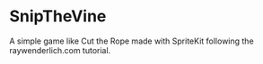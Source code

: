 # SnipTheVine
A simple game like Cut the Rope made with SpriteKit following the raywenderlich.com tutorial.
